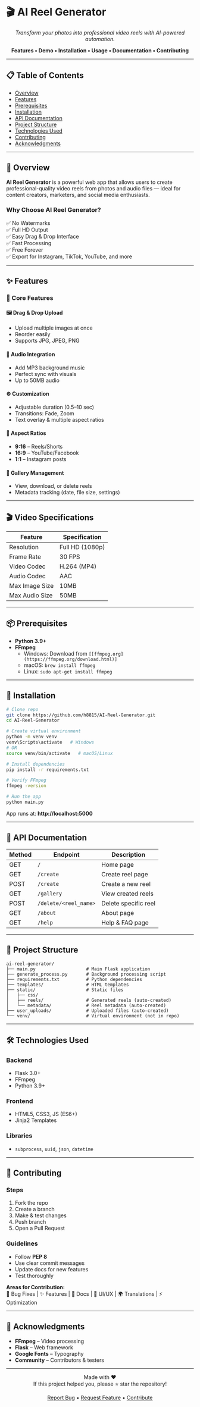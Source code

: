 # 🎬 AI Reel Generator

<div align="center">
  <em>Transform your photos into professional video reels with AI-powered automation.</em>

  **Features • Demo • Installation • Usage • Documentation • Contributing**
</div>

---

## 📋 Table of Contents

- [Overview](#-overview)
- [Features](#-features)
- [Prerequisites](#-prerequisites)
- [Installation](#-installation)
- [API Documentation](#-api-documentation)
- [Project Structure](#-project-structure)
- [Technologies Used](#-technologies-used)
- [Contributing](#-contributing)
- [Acknowledgments](#-acknowledgments)

---

## 🌟 Overview

**AI Reel Generator** is a powerful web app that allows users to create professional-quality video reels from photos and audio files — ideal for content creators, marketers, and social media enthusiasts.

### Why Choose AI Reel Generator?

✅ No Watermarks  
✅ Full HD Output  
✅ Easy Drag & Drop Interface  
✅ Fast Processing  
✅ Free Forever  
✅ Export for Instagram, TikTok, YouTube, and more  

---

## ✨ Features

### 🎨 Core Features

#### 🖼️ Drag & Drop Upload
- Upload multiple images at once  
- Reorder easily  
- Supports JPG, JPEG, PNG  

#### 🎵 Audio Integration
- Add MP3 background music  
- Perfect sync with visuals  
- Up to 50MB audio  

#### ⚙️ Customization
- Adjustable duration (0.5–10 sec)  
- Transitions: Fade, Zoom  
- Text overlay & multiple aspect ratios  

#### 📐 Aspect Ratios
- **9:16** – Reels/Shorts  
- **16:9** – YouTube/Facebook  
- **1:1** – Instagram posts  

#### 💾 Gallery Management
- View, download, or delete reels  
- Metadata tracking (date, file size, settings)

---

## 🎬 Video Specifications

| Feature | Specification |
|----------|----------------|
| Resolution | Full HD (1080p) |
| Frame Rate | 30 FPS |
| Video Codec | H.264 (MP4) |
| Audio Codec | AAC |
| Max Image Size | 10MB |
| Max Audio Size | 50MB |

---

## 📦 Prerequisites
- **Python 3.9+**
- **FFmpeg**
    - Windows: Download from `[[ffmpeg.org](https://ffmpeg.org/download.html)]`
   - macOS: `brew install ffmpeg`
    - Linux: `sudo apt-get install ffmpeg`

---

## 🚀 Installation

```bash
# Clone repo
git clone https://github.com/h8815/AI-Reel-Generator.git
cd AI-Reel-Generator

# Create virtual environment
python -m venv venv
venv\Scripts\activate   # Windows
# OR
source venv/bin/activate   # macOS/Linux

# Install dependencies
pip install -r requirements.txt

# Verify FFmpeg
ffmpeg -version

# Run the app
python main.py
```

App runs at: **http://localhost:5000**

---


## 📡 API Documentation

| Method | Endpoint | Description |
|--------|-----------|-------------|
| GET | `/` | Home page |
| GET | `/create` | Create reel page |
| POST | `/create` | Create a new reel |
| GET | `/gallery` | View created reels |
| POST | `/delete/<reel_name>` | Delete specific reel |
| GET | `/about` | About page |
| GET | `/help` | Help & FAQ page |

---

## 📁 Project Structure

```
ai-reel-generator/
├── main.py                   # Main Flask application
├── generate_process.py       # Background processing script
├── requirements.txt          # Python dependencies
├── templates/                # HTML templates
├── static/                   # Static files
│   ├── css/
│   ├── reels/                # Generated reels (auto-created)
│   └── metadata/             # Reel metadata (auto-created)    
├── user_uploads/             # Uploaded files (auto-created)
└── venv/                     # Virtual environment (not in repo)
```

---

## 🛠️ Technologies Used

### Backend
- Flask 3.0+  
- FFmpeg  
- Python 3.9+  

### Frontend
- HTML5, CSS3, JS (ES6+)  
- Jinja2 Templates  

### Libraries
- `subprocess`, `uuid`, `json`, `datetime`

---

## 🤝 Contributing

### Steps
1. Fork the repo  
2. Create a branch  
3. Make & test changes  
4. Push branch  
5. Open a Pull Request  

### Guidelines
- Follow **PEP 8**  
- Use clear commit messages  
- Update docs for new features  
- Test thoroughly  

**Areas for Contribution:**  
🐛 Bug Fixes | ✨ Features | 📝 Docs | 🎨 UI/UX | 🌍 Translations | ⚡ Optimization  

---

## 🙏 Acknowledgments

- **FFmpeg** – Video processing  
- **Flask** – Web framework  
- **Google Fonts** – Typography  
- **Community** – Contributors & testers   

---

<div align="center">

Made with ❤️  
If this project helped you, please ⭐ star the repository!  

[Report Bug](#) • [Request Feature](#) • [Contribute](#)

</div>
